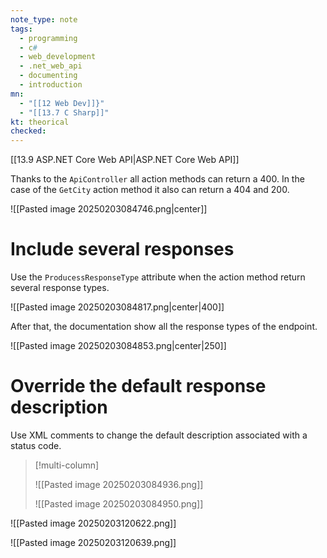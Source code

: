 ```yaml
---
note_type: note
tags:
  - programming
  - c#
  - web_development
  - .net_web_api
  - documenting
  - introduction
mn:
  - "[[12 Web Dev]]}"
  - "[[13.7 C Sharp]]"
kt: theorical
checked:
---
```

[[13.9 ASP.NET Core Web API|ASP.NET Core Web API]]

Thanks to the `ApiController` all action methods can return a 400. In the case of the `GetCity` action method it also can return a 404 and 200.

![[Pasted image 20250203084746.png|center]]

# Include several responses
Use the `ProducessResponseType` attribute when the action method return several response types. 

![[Pasted image 20250203084817.png|center|400]]

After that, the documentation show all the response types of the endpoint. 

![[Pasted image 20250203084853.png|center|250]]
# Override the default response description
Use XML comments to change the default description associated with a status code.

>[!multi-column]
>
>![[Pasted image 20250203084936.png]]
>
>![[Pasted image 20250203084950.png]]

![[Pasted image 20250203120622.png]]

![[Pasted image 20250203120639.png]]
